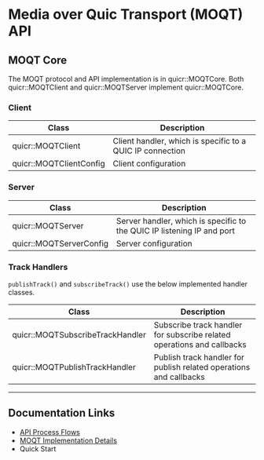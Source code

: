 # Media over Quic Transport (MOQT) API

## MOQT Core
The MOQT protocol and API implementation is in quicr::MOQTCore. Both quicr::MOQTClient and quicr::MOQTServer
implement quicr::MOQTCore. 

### Client

 Class                      | Description                                                       
----------------------------|-------------------------------------------------------------------
 quicr::MOQTClient          | Client handler, which is specific to a QUIC IP connection         
 quicr::MOQTClientConfig    | Client configuration                                              

### Server

 Class                      | Description                                                            
----------------------------|------------------------------------------------------------------------
 quicr::MOQTServer          | Server handler, which is specific to the QUIC IP listening IP and port 
 quicr::MOQTServerConfig    | Server configuration                                                   

### Track Handlers

`publishTrack()` and `subscribeTrack()` use the below implemented handler classes. 

 Class                            | Description                                                            
----------------------------------|------------------------------------------------------------------------
 quicr::MOQTSubscribeTrackHandler | Subscribe track handler for subscribe related operations and callbacks 
 quicr::MOQTPublishTrackHandler   | Publish track handler for publish related operations and callbacks     

---

## Documentation Links

* [API Process Flows](../moqt-api-process-flows.html)
* [MOQT Implementation Details](https://github.com/Quicr/libquicr/blob/main/docs/moq-implementation.md)
* Quick Start
